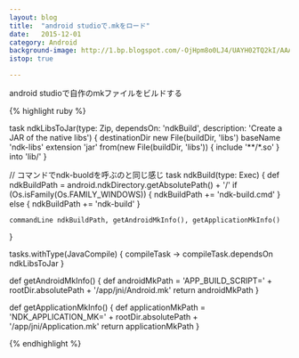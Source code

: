 ```yaml
---
layout: blog
title:  "android studioで.mkをロード"
date:   2015-12-01
category: Android
background-image: http://1.bp.blogspot.com/-OjHpm8o0LJ4/UAYH02TQ2kI/AAAAAAAABFw/jxU3LYFOS3w/s1600/android-mk.png
istop: true

---
```



android studioで自作のmkファイルをビルドする

{% highlight ruby %}

task ndkLibsToJar(type: Zip, dependsOn: 'ndkBuild', description: 'Create a JAR of the native libs') {
    destinationDir new File(buildDir, 'libs')
    baseName 'ndk-libs'
    extension 'jar'
    from(new File(buildDir, 'libs')) { include '**/*.so' }
    into 'lib/'
}

// コマンドでndk-buoldを呼ぶのと同じ感じ
task ndkBuild(type: Exec) {
    def ndkBuildPath = android.ndkDirectory.getAbsolutePath() + '/'
    if (Os.isFamily(Os.FAMILY_WINDOWS)) {
        ndkBuildPath += 'ndk-build.cmd'
    } else {
        ndkBuildPath += 'ndk-build'
    }

    commandLine ndkBuildPath, getAndroidMkInfo(), getApplicationMkInfo()
}

tasks.withType(JavaCompile) {
    compileTask -> compileTask.dependsOn ndkLibsToJar
}

def getAndroidMkInfo() {
    def androidMkPath = 'APP_BUILD_SCRIPT=' + rootDir.absolutePath + '/app/jni/Android.mk'
    return androidMkPath
}

def getApplicationMkInfo() {
    def applicationMkPath = 'NDK_APPLICATION_MK=' + rootDir.absolutePath + '/app/jni/Application.mk'
    return applicationMkPath
}

{% endhighlight %}
